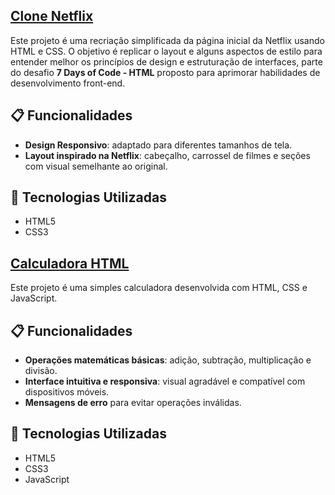 ## [Clone Netflix](./Html/Clone%20Netflix)
Este projeto é uma recriação simplificada da página inicial da Netflix usando HTML e CSS. O objetivo é replicar o layout e alguns aspectos de estilo para entender melhor os princípios de design e estruturação de interfaces, parte do desafio **7 Days of Code - HTML** proposto para aprimorar habilidades de desenvolvimento front-end.

## 📋 Funcionalidades

- **Design Responsivo**: adaptado para diferentes tamanhos de tela.
- **Layout inspirado na Netflix**: cabeçalho, carrossel de filmes e seções com visual semelhante ao original.

## 🚀 Tecnologias Utilizadas

- HTML5
- CSS3

## [Calculadora HTML](./Html/Calculadora%20Html)

Este projeto é uma simples calculadora desenvolvida com HTML, CSS e JavaScript.

## 📋 Funcionalidades

- **Operações matemáticas básicas**: adição, subtração, multiplicação e divisão.
- **Interface intuitiva e responsiva**: visual agradável e compatível com dispositivos móveis.
- **Mensagens de erro** para evitar operações inválidas.

## 🚀 Tecnologias Utilizadas

- HTML5
- CSS3
- JavaScript

